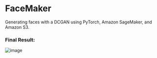 # FaceMaker
Generating faces with a DCGAN using PyTorch, Amazon SageMaker, and Amazon S3.


### Final Result:

![image](https://github.com/tejas-srikanth/FaceMaker/assets/65552202/fa5910f1-0655-48c9-9b2f-9902b0aa1b14)

